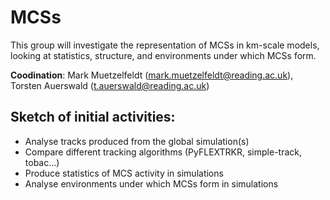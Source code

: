 # MCSs

This group will investigate the representation of MCSs in km-scale models, looking at statistics, structure, and environments under which MCSs form. 

**Coodination**: Mark Muetzelfeldt (mark.muetzelfeldt@reading.ac.uk), Torsten Auerswald (t.auerswald@reading.ac.uk)

## Sketch of initial activities:

* Analyse tracks produced from the global simulation(s)
* Compare different tracking algorithms (PyFLEXTRKR, simple-track, tobac...)
* Produce statistics of MCS activity in simulations
* Analyse environments under which MCSs form in simulations

